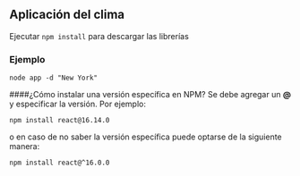 ## Aplicación del clima

Ejecutar ``` npm install ``` para descargar las librerías

### Ejemplo
```
node app -d "New York"
```

####¿Cómo instalar una versión específica en NPM?
Se debe agregar un **@<version>** y especificar la versión. Por ejemplo: <br>
```
npm install react@16.14.0
```
 o en caso de no saber la versión específica puede optarse de la siguiente manera: <br>
```
npm install react@^16.0.0
```
